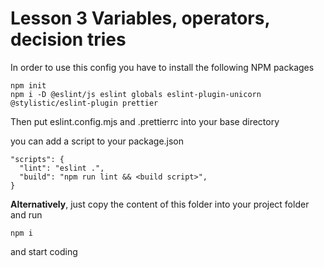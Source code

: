 # Lesson 3 Variables, operators, decision tries

In order to use this config you have to install the following NPM packages

```
npm init
npm i -D @eslint/js eslint globals eslint-plugin-unicorn @stylistic/eslint-plugin prettier
```

Then put eslint.config.mjs and .prettierrc into your base directory

you can add a script to your package.json

```
"scripts": {
  "lint": "eslint .",
  "build": "npm run lint && <build script>",
}
```

**Alternatively**, just copy the content of this folder into your project folder and run

```
npm i
```

and start coding
